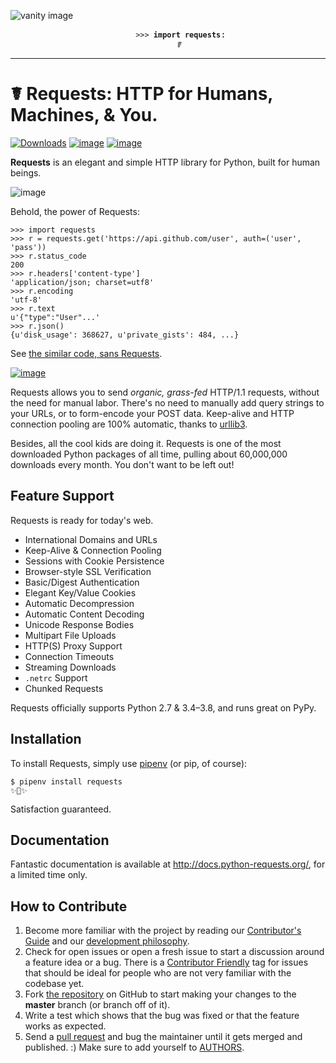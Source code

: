 ![vanity image](https://github.com/kennethreitz/bake/blob/master/ext/img.jpg?raw=true)


<span align="center">
<pre>
    <code> >>> <strong>import requests</strong></code><em></em>:
    <em>☤</em>
</pre>  
</span>

---------------------

# ☤ Requests: HTTP for Humans, Machines, & You.

[![Downloads](https://pepy.tech/badge/requests)](https://pepy.tech/project/requests)
[![image](https://img.shields.io/pypi/pyversions/requests.svg)](https://pypi.org/project/requests/)
[![image](https://img.shields.io/github/contributors/psf/requests.svg)](https://github.com/psf/requests/graphs/contributors)


**Requests** is an elegant and simple HTTP library for Python, built for human beings.

![image](https://farm5.staticflickr.com/4317/35198386374_1939af3de6_k_d.jpg)

Behold, the power of Requests:

``` {.sourceCode .python}
>>> import requests
>>> r = requests.get('https://api.github.com/user', auth=('user', 'pass'))
>>> r.status_code
200
>>> r.headers['content-type']
'application/json; charset=utf8'
>>> r.encoding
'utf-8'
>>> r.text
u'{"type":"User"...'
>>> r.json()
{u'disk_usage': 368627, u'private_gists': 484, ...}
```

See [the similar code, sans Requests](https://gist.github.com/973705).

[![image](https://raw.githubusercontent.com/psf/requests/master/docs/_static/requests-logo-small.png)](http://docs.python-requests.org/)

Requests allows you to send *organic, grass-fed* HTTP/1.1 requests,
without the need for manual labor. There's no need to manually add query
strings to your URLs, or to form-encode your POST data. Keep-alive and
HTTP connection pooling are 100% automatic, thanks to
[urllib3](https://github.com/shazow/urllib3).

Besides, all the cool kids are doing it. Requests is one of the most
downloaded Python packages of all time, pulling about 60,000,000
downloads every month. You don't want to be left out!

Feature Support
---------------

Requests is ready for today's web.

-   International Domains and URLs
-   Keep-Alive & Connection Pooling
-   Sessions with Cookie Persistence
-   Browser-style SSL Verification
-   Basic/Digest Authentication
-   Elegant Key/Value Cookies
-   Automatic Decompression
-   Automatic Content Decoding
-   Unicode Response Bodies
-   Multipart File Uploads
-   HTTP(S) Proxy Support
-   Connection Timeouts
-   Streaming Downloads
-   `.netrc` Support
-   Chunked Requests

Requests officially supports Python 2.7 & 3.4–3.8, and runs great on
PyPy.

Installation
------------

To install Requests, simply use [pipenv](http://pipenv.org/) (or pip, of
course):

``` {.sourceCode .bash}
$ pipenv install requests
✨🍰✨
```

Satisfaction guaranteed.

Documentation
-------------

Fantastic documentation is available at
<http://docs.python-requests.org/>, for a limited time only.

How to Contribute
-----------------

1.  Become more familiar with the project by reading our [Contributor's Guide](http://docs.python-requests.org/en/latest/dev/contributing/) and our [development philosophy](http://docs.python-requests.org/en/latest/dev/philosophy/).
2.  Check for open issues or open a fresh issue to start a discussion
    around a feature idea or a bug. There is a [Contributor
    Friendly](https://github.com/psf/requests/issues?direction=desc&labels=Contributor+Friendly&page=1&sort=updated&state=open)
    tag for issues that should be ideal for people who are not very
    familiar with the codebase yet.
3.  Fork [the repository](https://github.com/psf/requests) on
    GitHub to start making your changes to the **master** branch (or
    branch off of it).
4.  Write a test which shows that the bug was fixed or that the feature
    works as expected.
5.  Send a [pull request](https://help.github.com/en/articles/creating-a-pull-request-from-a-fork) and bug the maintainer until it gets merged and
    published. :) Make sure to add yourself to
    [AUTHORS](https://github.com/psf/requests/blob/master/AUTHORS.rst).

